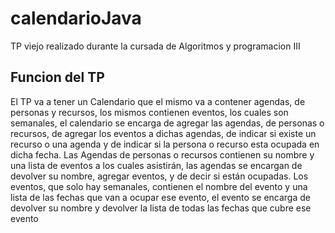 # calendarioJava
TP viejo realizado durante la cursada de Algoritmos y programacion III

## Funcion del TP
El TP va a tener un Calendario que el mismo va a contener agendas, de personas y recursos, los mismos contienen eventos, los cuales son semanales, el calendario se encarga de agregar las agendas, de personas o recursos, de agregar los eventos a dichas agendas, de indicar si existe un recurso o una agenda y de indicar si la persona o recurso esta ocupada en dicha fecha. 
Las Agendas de personas o recursos contienen su nombre y una lista de eventos a los cuales asistirán, las agendas se encargan de devolver su nombre, agregar eventos, y de decir si están ocupadas.
Los eventos, que solo hay semanales, contienen el nombre del evento y una lista de las fechas que van a ocupar ese evento, el evento se encarga de devolver su nombre y devolver la lista de todas las fechas que cubre ese evento
